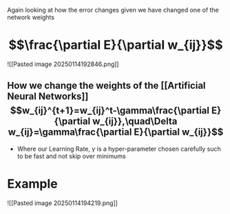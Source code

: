 Again looking at how the error changes given we have changed one of the network weights
# $$\frac{\partial E}{\partial w_{ij}}$$
![[Pasted image 20250114192846.png]]
## How we change the weights of the [[Artificial Neural Networks]] $$w_{ij}^{t+1}=w_{ij}^t-\gamma\frac{\partial E}{\partial w_{ij}},\quad\Delta w_{ij}=\gamma\frac{\partial E}{\partial w_{ij}}$$
- Where our Learning Rate, $\gamma$ is a hyper-parameter chosen carefully such to be fast and not skip over minimums  

# Example
![[Pasted image 20250114194219.png]]
